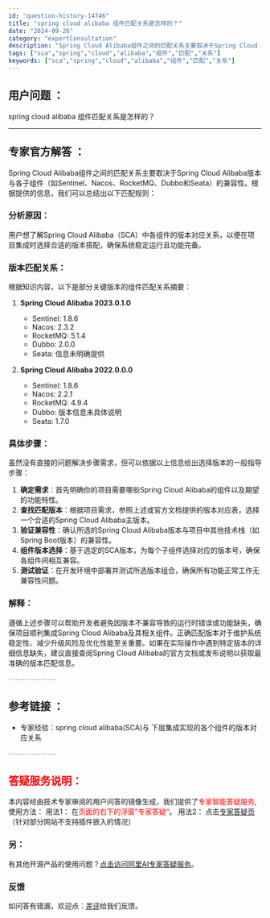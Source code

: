 ```yaml
---
id: "question-history-14746"
title: "spring cloud alibaba 组件匹配关系是怎样的？"
date: "2024-09-26"
category: "expertConsultation"
description: "Spring Cloud Alibaba组件之间的匹配关系主要取决于Spring Cloud Alibaba版本与各子组件（如Sentinel、Nacos、RocketMQ、Dubbo和Seata）的兼容性。根据提供的信息，我们可以总结出以下匹配规则：### 分析原因：用户想了解Spring Clo"
tags: ["sca","spring","cloud","alibaba","组件","匹配","关系"]
keywords: ["sca","spring","cloud","alibaba","组件","匹配","关系"]
---
```


## 用户问题 ： 
 spring cloud alibaba 组件匹配关系是怎样的？  

---------------
## 专家官方解答 ：

Spring Cloud Alibaba组件之间的匹配关系主要取决于Spring Cloud Alibaba版本与各子组件（如Sentinel、Nacos、RocketMQ、Dubbo和Seata）的兼容性。根据提供的信息，我们可以总结出以下匹配规则：

### 分析原因：
用户想了解Spring Cloud Alibaba（SCA）中各组件的版本对应关系，以便在项目集成时选择合适的版本搭配，确保系统稳定运行且功能完备。

### 版本匹配关系：
根据知识内容，以下是部分关键版本的组件匹配关系摘要：

1. **Spring Cloud Alibaba 2023.0.1.0**
   - Sentinel: 1.8.6
   - Nacos: 2.3.2
   - RocketMQ: 5.1.4
   - Dubbo: 2.0.0
   - Seata: 信息未明确提供

2. **Spring Cloud Alibaba 2022.0.0.0**
   - Sentinel: 1.8.6
   - Nacos: 2.2.1
   - RocketMQ: 4.9.4
   - Dubbo: 版本信息未具体说明
   - Seata: 1.7.0

### 具体步骤：
虽然没有直接的问题解决步骤需求，但可以依据以上信息给出选择版本的一般指导步骤：
1. **确定需求**：首先明确你的项目需要哪些Spring Cloud Alibaba的组件以及期望的功能特性。
2. **查找匹配版本**：根据项目需求，参照上述或官方文档提供的版本对应表，选择一个合适的Spring Cloud Alibaba主版本。
3. **验证兼容性**：确认所选的Spring Cloud Alibaba版本与项目中其他技术栈（如Spring Boot版本）的兼容性。
4. **组件版本选择**：基于选定的SCA版本，为每个子组件选择对应的版本号，确保各组件间相互兼容。
5. **测试验证**：在开发环境中部署并测试所选版本组合，确保所有功能正常工作无兼容性问题。

### 解释：
遵循上述步骤可以帮助开发者避免因版本不兼容导致的运行时错误或功能缺失，确保项目顺利集成Spring Cloud Alibaba及其相关组件。正确匹配版本对于维护系统稳定性、减少升级风险及优化性能至关重要。如果在实际操作中遇到特定版本的详细信息缺失，建议直接查阅Spring Cloud Alibaba的官方文档或发布说明以获取最准确的版本匹配信息。


<font color="#949494">---------------</font> 


## 参考链接 ：

* 专家经验：spring cloud alibaba(SCA)与 下层集成实现的各个组件的版本对应关系 


 <font color="#949494">---------------</font> 
 


## <font color="#FF0000">答疑服务说明：</font> 

本内容经由技术专家审阅的用户问答的镜像生成，我们提供了<font color="#FF0000">专家智能答疑服务</font>,使用方法：
用法1： 在<font color="#FF0000">页面的右下的浮窗”专家答疑“</font>。
用法2： 点击[专家答疑页](https://answer.opensource.alibaba.com/docs/intro)（针对部分网站不支持插件嵌入的情况）
### 另：


有其他开源产品的使用问题？[点击访问阿里AI专家答疑服务](https://answer.opensource.alibaba.com/docs/intro)。
### 反馈
如问答有错漏，欢迎点：[差评](https://ai.nacos.io/user/feedbackByEnhancerGradePOJOID?enhancerGradePOJOId=17053)给我们反馈。
